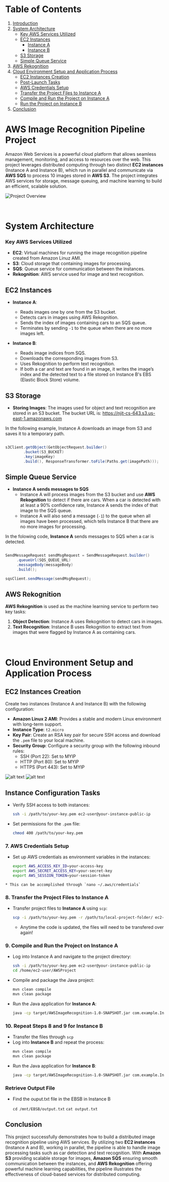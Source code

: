# Table of Contents

1. [Introduction](#aws-image-recognition-pipeline-project)
2. [System Architecture](#system-architecture)
   - [Key AWS Services Utilized](#key-aws-services-utilized)
   - [EC2 Instances](#ec2-instances)
     - [Instance A](#instance-a)
     - [Instance B](#instance-b)
   - [S3 Storage](#s3-storage)
   - [Simple Queue Service](#simple-queue-service)
3. [AWS Rekognition](#aws-rekognition)
4. [Cloud Environment Setup and Application Process](#cloud-environment-setup-and-application-process)
   - [EC2 Instances Creation](#ec2-instances-creation)
   - [Post-Launch Tasks](#post-launch-tasks)
   - [AWS Credentials Setup](#aws-credentials-setup)
   - [Transfer the Project Files to Instance A](#transfer-the-project-files-to-instance-a)
   - [Compile and Run the Project on Instance A](#compile-and-run-the-project-on-instance-a)
   - [Run the Project on Instance B](#run-the-project-on-instance-b)
5. [Conclusion](#conclusion)


# AWS Image Recognition Pipeline Project

Amazon Web Services is a powerful cloud platform that allows seamless management, monitoring, and access to resources over the web. This project leverages distributed computing through two distinct **EC2 instances** (Instance A and Instance B), which run in parallel and communicate via **AWS SQS** to process 10 images stored in **AWS S3**. The project integrates AWS services for storage, message queuing, and machine learning to build an efficient, scalable solution.

![Project Overview](//AWSImageRecognition/aws/src/images/fig1.jpg)




<br>

# System Architecture
### Key AWS Services Utilized
- **EC2**: Virtual machines for running the image recognition pipeline created from Amazon Linuz AMI.
- **S3**: Cloud storage that containing images for processing.
- **SQS**: Queue service for communication between the instances.
- **Rekognition**: AWS service used for image and text recognition.

## EC2 Instances
- **Instance A**: 
  - Reads images one by one from the S3 bucket.
  - Detects cars in images using AWS Rekognition.
  - Sends the index of images containing cars to an SQS queue.
  - Terminates by sending `-1` to the queue when there are no more images left.
  
- **Instance B**:
  - Reads image indices from SQS.
  - Downloads the corresponding images from S3.
  - Uses Rekognition to perform text recognition.
  - If both a car and text are found in an image, it writes the image’s index and the detected text to a file stored on Instance B's EBS (Elastic Block Store) volume.

## S3 Storage

 - **Storing Images**:
   The images used for object and text recognition are stored in an S3 bucket. The bucket URL is: https://njit-cs-643.s3.us-east-1.amazonaws.com

In the following example, Instance A downloads an image from S3 and saves it to a temporary path. 

```java

s3Client.getObject(GetObjectRequest.builder()
        .bucket(S3_BUCKET)
        .key(imageKey)
        .build(), ResponseTransformer.toFile(Paths.get(imagePath)));

```

## Simple Queue Service

 - **Instance A sends messages to SQS**
   - Instance A will process images from the S3 bucket and use **AWS Rekognition** to detect if there are cars. When a car is detected with at least a 90% confidence rate, Instance A sends the index of that image to the SQS queue.
   - Instance A will also send a message (`-1`) to the queue when all images have been processed, which tells Instance B that there are no more images for processing.

In the folowing code, **Instance A** sends messages to SQS when a car is detected.
   ```java

   SendMessageRequest sendMsgRequest = SendMessageRequest.builder()
        .queueUrl(SQS_QUEUE_URL)
        .messageBody(messageBody)
        .build();

sqsClient.sendMessage(sendMsgRequest);

  ```

## AWS Rekognition

**AWS Rekognition** is used as the machine learning service to perform two key tasks:
1. **Object Detection**: Instance A uses Rekognition to detect cars in images.
2. **Text Recognition**: Instance B uses Rekognition to extract text from images that were flagged by Instance A as containing cars.

<br>

# Cloud Environment Setup and Application Process


## EC2 Instances Creation

Create two instances (Instance A and Instance B) with the following configuration:

- **Amazon Linux 2 AMI**: Provides a stable and modern Linux environment with long-term support.
- **Instance Type**: `t2.micro`
- **Key Pair**: Create an RSA key pair for secure SSH access and download the `.pem` file to your local machine.
- **Security Group**: Configure a security group with the following inbound rules:
  - SSH (Port 22): Set to MYIP
  - HTTP (Port 80): Set to MYIP
  - HTTPS (Port 443): Set to MYIP

![alt text](image-5.png)
![alt text](image-4.png)
## Instance Configuration Tasks
   - Verify SSH access to both instances:
     ```bash
     ssh -i /path/to/your-key.pem ec2-user@your-instance-public-ip
     ```
   - Set permissions for the `.pem` file:
     ```bash
     chmod 400 /path/to/your-key.pem
     ```

### 7. **AWS Credentials Setup**
   - Set up AWS credentials as environment variables in the instances:
     ```bash
     export AWS_ACCESS_KEY_ID=your-access-key
     export AWS_SECRET_ACCESS_KEY=your-secret-key
     export AWS_SESSION_TOKEN=your-session-token  
     ```

    * This can be accomplished through `nano ~/.aws/credentials`

### 8. **Transfer the Project Files to Instance A**
   - Transfer project files to **Instance A** using `scp`:
     ```bash
     scp -i /path/to/your-key.pem -r /path/to/local-project-folder/ ec2-user@your-instance-public-ip:/home/ec2-user/
     ```

     * Anytime the code is updated, the files will need to be transfered over again!

### 9. **Compile and Run the Project on Instance A**
   - Log into Instance A and navigate to the project directory:
     ```bash
     ssh -i /path/to/your-key.pem ec2-user@your-instance-public-ip
     cd /home/ec2-user/AWSProject
     ```
   - Compile and package the Java project:
     ```bash
     mvn clean compile
     mvn clean package
     ```
   - Run the Java application for **Instance A**:
     ```bash
     java -cp target/AWSImageRecognition-1.0-SNAPSHOT.jar com.example.Instances
     ```

### 10. Repeat Steps 8 and 9 for Instance B
   - Transfer the files through `scp`
   - Log into **Instance B** and repeat the process:
     ```bash
     mvn clean compile
     mvn clean package
     ```
   - Run the Java application for **Instance B**:
     ```bash
     java -cp target/AWSImageRecognition-1.0-SNAPSHOT.jar com.example.Instances
     ```

### Retrieve Output File
 - Find the ouput.txt file in the EBSB in Instance B

      `cd /mnt/EBSB/output.txt`
      `cat output.txt`

## Conclusion

This project successfully demonstrates how to build a distributed image recognition pipeline using AWS services. By utilizing two **EC2 instances** (Instance A and B), working in parallel, the pipeline is able to handle image processing tasks such as car detection and text recognition. With **Amazon S3** providing scalable storage for images, **Amazon SQS** ensuring smooth communication between the instances, and **AWS Rekognition** offering powerful machine learning capabilities, the pipeline illustrates the effectiveness of cloud-based services for distributed computing.


